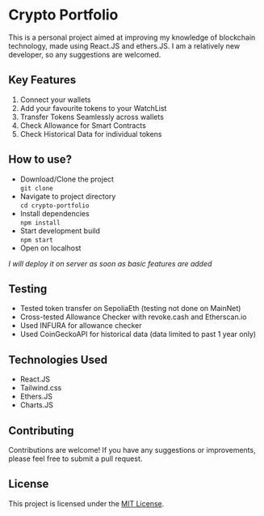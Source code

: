 # Crypto Portfolio

This is a personal project aimed at improving my knowledge of blockchain technology, made using React.JS and ethers.JS. I am a relatively new developer, so any suggestions are welcomed.

## Key Features

1. Connect your wallets
2. Add your favourite tokens to your WatchList
3. Transfer Tokens Seamlessly across wallets
4. Check Allowance for Smart Contracts
5. Check Historical Data for individual tokens

## How to use?

- Download/Clone the project <br> `git clone`
- Navigate to project directory <br> `cd crypto-portfolio`
- Install dependencies <br> `npm install`
- Start development build <br> `npm start`
- Open on localhost

_I will deploy it on server as soon as basic features are added_

## Testing

- Tested token transfer on SepoliaEth (testing not done on MainNet)
- Cross-tested Allowance Checker with revoke.cash and Etherscan.io
- Used INFURA for allowance checker
- Used CoinGeckoAPI for historical data (data limited to past 1 year only)

## Technologies Used

- React.JS
- Tailwind.css
- Ethers.JS
- Charts.JS

## Contributing

Contributions are welcome! If you have any suggestions or improvements, please feel free to submit a pull request.

## License

This project is licensed under the [MIT License](https://opensource.org/licenses/MIT).
